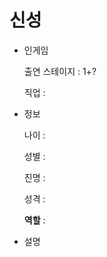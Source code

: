 # 신성

- 인게임
    
    출연 스테이지 : 1+?
    
    직업 : 
    
- 정보
    
    나이 :
    
    성별 :
    
    진명 :
    
    성격 : 
    
    **역할** :
    
- 설명